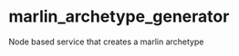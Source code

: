 marlin_archetype_generator
==========================

Node based service that creates a marlin archetype